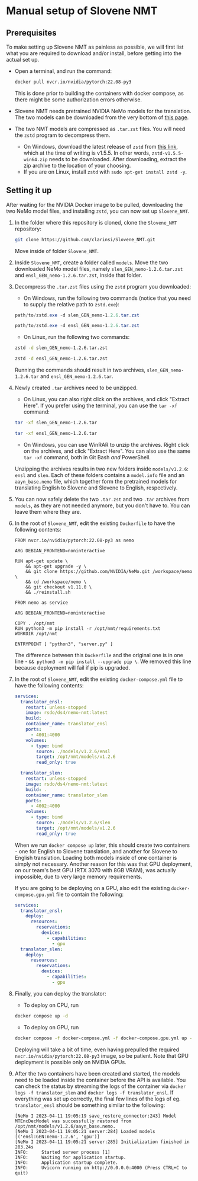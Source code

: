 # Manual setup of Slovene NMT

## Prerequisites

To make setting up Slovene NMT as painless as possible, we will first list what you are required to download and/or install, before getting into the actual set up.

- Open a terminal, and run the command:
    ```bash
    docker pull nvcr.io/nvidia/pytorch:22.08-py3
    ```
    This is done prior to building the containers with docker compose, as there might be some authorization errors otherwise.

- Slovene NMT needs pretrained NVIDIA NeMo models for the translation. The two models can be downloaded from the very bottom of [this page](https://www.clarin.si/repository/xmlui/handle/11356/1736).

- The two NMT models are compressed as `.tar.zst` files. You will need the `zstd` program to decompress them.
   - On Windows, download the latest release of `zstd` from [this link](https://github.com/facebook/zstd/releases), which at the time of writing is v1.5.5. In other words, `zstd-v1.5.5-win64.zip` needs to be downloaded. After downloading, extract the zip archive to the location of your choosing.
   - If you are on Linux, install `zstd` with `sudo apt-get install zstd -y`.


## Setting it up

After waiting for the NVIDIA Docker image to be pulled, downloading the two NeMo model files, and installing `zstd`, you can now set up `Slovene_NMT`.

1. In the folder where this repository is cloned, clone the `Slovene_NMT` repository:
    ```bash
    git clone https://github.com/clarinsi/Slovene_NMT.git
    ```
    Move inside of folder `Slovene_NMT`.

2. Inside `Slovene_NMT`, create a folder called `models`. Move the two downloaded NeMo model files, namely `slen_GEN_nemo-1.2.6.tar.zst` and `ensl_GEN_nemo-1.2.6.tar.zst`, inside that folder.

3. Decompress the `.tar.zst` files using the `zstd` program you downloaded:
   - On Windows, run the following two commands (notice that you need to supply the relative path to `zstd.exe`):
    ```powershell
    path/to/zstd.exe -d slen_GEN_nemo-1.2.6.tar.zst
    ```
    ```powershell
    path/to/zstd.exe -d ensl_GEN_nemo-1.2.6.tar.zst
    ```
   - On Linux, run the following two commands:
    ```bash
    zstd -d slen_GEN_nemo-1.2.6.tar.zst
    ```
    ```bash
    zstd -d ensl_GEN_nemo-1.2.6.tar.zst
    ```
    
    Running the commands should result in two archives, `slen_GEN_nemo-1.2.6.tar` and `ensl_GEN_nemo-1.2.6.tar`.

4. Newly created `.tar` archives need to be unzipped.
    - On Linux, you can also right click on the archives, and click "Extract Here". If you prefer using the terminal, you can use the `tar -xf` command:
    ```bash
    tar -xf slen_GEN_nemo-1.2.6.tar
    ```
    ```bash
    tar -xf ensl_GEN_nemo-1.2.6.tar
    ```
    - On Windows, you can use WinRAR to unzip the archives. Right click on the archives, and click "Extract Here". You can also use the same `tar -xf` command, both in Git Bash *and* PowerShell.
    
    Unzipping the archives results in two new folders inside `models/v1.2.6`: `ensl` and `slen`. Each of these folders contains a `model.info` file and an `aayn_base.nemo` file, which together form the pretrained models for translating English to Slovene and Slovene to English, respectively.

5. You can now safely delete the two `.tar.zst` and two `.tar` archives from `models`, as they are not needed anymore, but you don't have to. You can leave them where they are.

6. In the root of `Slovene_NMT`, edit the existing `Dockerfile` to have the following contents:
    ```docker
    FROM nvcr.io/nvidia/pytorch:22.08-py3 as nemo

    ARG DEBIAN_FRONTEND=noninteractive

    RUN apt-get update \
        && apt-get upgrade -y \
        && git clone https://github.com/NVIDIA/NeMo.git /workspace/nemo \
        && cd /workspace/nemo \
        && git checkout v1.11.0 \
        && ./reinstall.sh

    FROM nemo as service

    ARG DEBIAN_FRONTEND=noninteractive

    COPY . /opt/nmt
    RUN python3 -m pip install -r /opt/nmt/requirements.txt
    WORKDIR /opt/nmt

    ENTRYPOINT [ "python3", "server.py" ]
    ```
    The difference between this `Dockerfile` and the original one is in one line - `&& python3 -m pip install --upgrade pip \`. We removed this line because deployment will fail if pip is upgraded.

7. In the root of `Slovene_NMT`, edit the existing `docker-compose.yml` file to have the following contents:
    ```yaml
    services:
      translator_ensl:
        restart: unless-stopped
        image: rsdo/ds4/nemo-nmt:latest
        build: .
        container_name: translator_ensl
        ports:
          - 4001:4000
        volumes:
          - type: bind
            source: ./models/v1.2.6/ensl
            target: /opt/nmt/models/v1.2.6
            read_only: true

      translator_slen:
        restart: unless-stopped
        image: rsdo/ds4/nemo-nmt:latest
        build: .
        container_name: translator_slen
        ports:
          - 4002:4000
        volumes:
          - type: bind
            source: ./models/v1.2.6/slen
            target: /opt/nmt/models/v1.2.6
            read_only: true
    ```
    When we run `docker compose up` later, this should create two containers - one for English to Slovene translation, and another for Slovene to English translation. Loading both models inside of one container is simply not necessary. Another reason for this was that GPU deployment, on our team's best GPU (RTX 3070 with 8GB VRAM), was actually impossible, due to very large memory requirements.
    
    If you are going to be deploying on a GPU, also edit the existing `docker-compose.gpu.yml` file to contain the following:
    ```yaml
    services:
      translator_ensl:
        deploy:
          resources:
            reservations:
              devices:
                - capabilities:
                  - gpu
      translator_slen:
        deploy:
          resources:
            reservations:
              devices:
                - capabilities:
                  - gpu
    ```

8. Finally, you can deploy the translator:
    -  To deploy on CPU, run
    ```bash
    docker compose up -d
    ```
    - To deploy on GPU, run
    ```bash
    docker compose -f docker-compose.yml -f docker-compose.gpu.yml up -d
    ```

    Deploying will take a bit of time, even having prepulled the required `nvcr.io/nvidia/pytorch:22.08-py3` image, so be patient. Note that GPU deployment is possible only on NVIDIA GPUs.
    
9. After the two containers have been created and started, the models need to be loaded inside the container before the API is available. You can check the status by streaming the logs of the container via `docker logs -f translator_slen` and `docker logs -f translator_ensl`. If everything was set up correctly, the final few lines of the logs of eg. `translator_ensl` should be something similar to the following:
    ```console
    [NeMo I 2023-04-11 19:05:19 save_restore_connector:243] Model MTEncDecModel was successfully restored from /opt/nmt/models/v1.2.6/aayn_base.nemo.
    [NeMo I 2023-04-11 19:05:21 server:284] Loaded models [('ensl:GEN:nemo-1.2.6', 'gpu')]
    [NeMo I 2023-04-11 19:05:21 server:285] Initialization finished in 283.24s
    INFO:     Started server process [1]
    INFO:     Waiting for application startup.
    INFO:     Application startup complete.
    INFO:     Uvicorn running on http://0.0.0.0:4000 (Press CTRL+C to quit)
    ```
